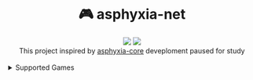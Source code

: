 <h1 align="center">🎮 asphyxia-net</h1>
<div align="center">
  <img src="https://img.shields.io/badge/Language-C%23-brightgreen">
  <img src="https://img.shields.io/badge/Supports-KFC-brightgreen">
<br/>
This project inspired by <a href="https://github.com/asphyxia-core">asphyxia-core</a>
deveploment paused for study
</div>
<br/>
<details>
  <summary>Supported Games</summary>
  <br/>
  <table>
    <th>Game</th>
    <th>Version</th>
    <th>Code</th>
    <tr>
        <td>Sound Voltex Exceed Gear</td>
        <td>6</td>
        <td>KFC-2022-12-20</td>
    </tr>
  </table>
</details>
